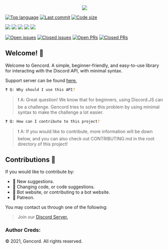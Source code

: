 <div align="center"><img src="https://avatars.githubusercontent.com/u/79424136?s=200&v=4"/></div>

[![Top language](https://img.shields.io/github/languages/top/Gencord/gencord)](https://github.com/Gencord/gencord) [![Last commit](https://img.shields.io/github/last-commit/Gencord/gencord)](https://github.com/Gencord/gencord) [![Code size](https://img.shields.io/github/languages/code-size/Gencord/gencord)](https://github.com/Gencord/gencord)

[![](https://tokei.rs/b1/github/Gencord/gencord?category=lines)](https://github.com/Gencord/gencord) [![](https://tokei.rs/b1/github/Gencord/gencord?category=code)](https://github.com/Gencord/gencord) [![](https://tokei.rs/b1/github/Gencord/gencord?category=comments)](https://github.com/Gencord/gencord) [![](https://tokei.rs/b1/github/Gencord/gencord?category=blanks)](https://github.com/Gencord/gencord) [![](https://tokei.rs/b1/github/Gencord/gencord?category=files)](https://github.com/Gencord/gencord)

[![Open issues](https://img.shields.io/github/issues-raw/Gencord/gencord)](https://github.com/Gencord/gencord/issues) [![Closed issues](https://img.shields.io/github/issues-closed-raw/Gencord/gencord)](https://github.com/Gencord/gencord/issues) [![Open PRs](https://img.shields.io/github/issues-pr-raw/Gencord/gencord)](https://github.com/Gencord/gencord/pulls) [![Closed PRs](https://img.shields.io/github/issues-pr-closed-raw/Gencord/gencord)](https://github.com/Gencord/gencord/pulls)

## Welcome! 👋

Welcome to Gencord. A simple, beginner-friendly, and easy-to-use library for interacting with the Discord API, with minimal syntax.

Support server can be found [here.](https://discord.gg/YJgUkRA6be)

```sh
❓ Q: Why should I use this API?
```

> ❗ A: Great question! We know that for beginners, using Discord.JS can be a challenge. Gencord tries to solve this problem by using minimal syntax to make the challenge a lot easier.

```sh
❓ Q: How can I contribute to this project?
```

> ❗ A: If you would like to contribute, more information will be down below, and you can also check out CONTRIBUTING.md in the root directory of this project!

## Contributions 📜

If you would like to contribute by:

- 🔰 New suggestions.
- 🔰 Changing code, or code suggestions.
- 🔰 Bot website, or contributing to a bot website.
- 🔰 Patreon.

You may contact us through one of the following:

> Join our [Discord Server.](https://discord.gg/YJgUkRA6be)

### Author Creds:

© 2021, Gencord. All rights reserved.
